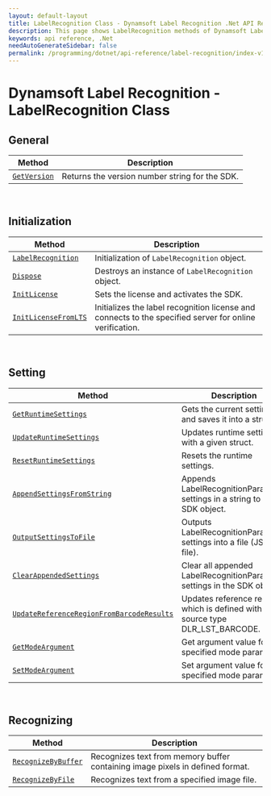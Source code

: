 ```yaml
---
layout: default-layout
title: LabelRecognition Class - Dynamsoft Label Recognition .Net API Reference
description: This page shows LabelRecognition methods of Dynamsoft Label Recognition for .Net API Reference.
keywords: api reference, .Net
needAutoGenerateSidebar: false
permalink: /programming/dotnet/api-reference/label-recognition/index-v1.0.html
---
```



# Dynamsoft Label Recognition - LabelRecognition Class

## General
   
  | Method               | Description |
  |----------------------|-------------|
  | [`GetVersion`](general.html#getversion) | Returns the version number string for the SDK. |
   
&nbsp; 

## Initialization
  
  | Method               | Description |
  |----------------------|-------------|
  | [`LabelRecognition`](initialization.html#labelrecognition) | Initialization of `LabelRecognition` object.|
  | [`Dispose`](initialization.html#dispose) | Destroys an instance of `LabelRecognition` object.|   
  | [`InitLicense`](initialization.html#initlicense) | Sets the license and activates the SDK. |
  | [`InitLicenseFromLTS`](initialization.html#initlicensefromlts) | Initializes the label recognition license and connects to the specified server for online verification. |

&nbsp; 

## Setting

  | Method               | Description |
  |----------------------|-------------|
  | [`GetRuntimeSettings`](settings.html#getruntimesettings) | Gets the current settings and saves it into a struct. |
  | [`UpdateRuntimeSettings`](settings.html#updateruntimesettings) | Updates runtime settings with a given struct. |
  | [`ResetRuntimeSettings`](settings.html#resetruntimesettings) | Resets the runtime settings. |
  | [`AppendSettingsFromString`](settings.html#appendsettingsfromstring) | Appends LabelRecognitionParameter settings in a string to the SDK object. |
  | [`OutputSettingsToFile`](settings.html#outputsettingstofile) | Outputs LabelRecognitionParameter settings into a file (JSON file). |
  | [`ClearAppendedSettings`](settings.html#clearappendedsettings) | Clear all appended LabelRecognitionParameter settings in the SDK object. |
  | [`UpdateReferenceRegionFromBarcodeResults`](settings.html#updatereferenceregionfrombarcoderesults) | Updates reference region which is defined with source type DLR_LST_BARCODE. |
  | [`GetModeArgument`](settings.html#getmodeargument) | Get argument value for the specified mode parameter. |
  | [`SetModeArgument`](settings.html#setmodeargument) | Set argument value for the specified mode parameter. |

&nbsp; 
   
## Recognizing
   
  | Method               | Description |
  |----------------------|-------------|
  | [`RecognizeByBuffer`](recognizing.html#recognizebybuffer) | Recognizes text from memory buffer containing image pixels in defined format. |
  | [`RecognizeByFile`](recognizing.html#recognizebyfile) | Recognizes text from a specified image file. |
   
&nbsp; 
   